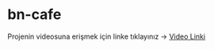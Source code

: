 # bn-cafe

Projenin videosuna erişmek için linke tıklayınız -> [Video Linki](https://drive.google.com/file/d/1-6p3jXK4eXDzO7_aSJjstYUOfKM9GGTD/view?usp=sharing)

